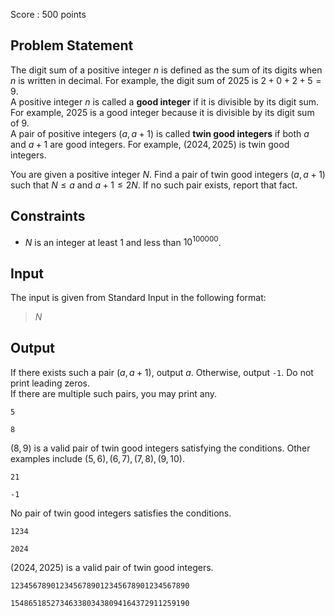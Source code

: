 Score : $500$ points

## Problem Statement

The digit sum of a positive integer $n$ is defined as the sum of its digits when $n$ is written in decimal. For example, the digit sum of $2025$ is $2 + 0 + 2 + 5 = 9$.<br>
A positive integer $n$ is called a **good integer** if it is divisible by its digit sum. For example, $2025$ is a good integer because it is divisible by its digit sum of $9$.<br>
A pair of positive integers $(a, a+1)$ is called **twin good integers** if both $a$ and $a+1$ are good integers. For example, $(2024, 2025)$ is twin good integers.

You are given a positive integer $N$. Find a pair of twin good integers $(a, a + 1)$ such that $N \leq a$ and $a + 1 \leq 2N$. If no such pair exists, report that fact.

## Constraints

- $N$ is an integer at least $1$ and less than $10^{100000}$.

## Input

The input is given from Standard Input in the following format:

> $N$

## Output

If there exists such a pair $(a, a+1)$, output $a$. Otherwise, output `-1`. Do not print leading zeros.<br>
If there are multiple such pairs, you may print any.

```input1
5
```

```output1
8
```

$(8, 9)$ is a valid pair of twin good integers satisfying the conditions. Other examples include $(5, 6), (6, 7), (7, 8), (9, 10)$.

```input2
21
```

```output2
-1
```

No pair of twin good integers satisfies the conditions.

```input3
1234
```

```output3
2024
```

$(2024, 2025)$ is a valid pair of twin good integers.

```input4
1234567890123456789012345678901234567890
```

```output4
1548651852734633803438094164372911259190
```